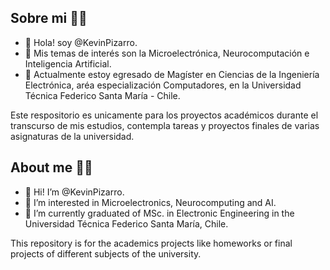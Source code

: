 ## Sobre mi 👨‍🎓

- 👋 Hola! soy @KevinPizarro.
- 👀 Mis temas de interés son la Microelectrónica, Neurocomputación e Inteligencia Artificial.
- 🌱 Actualmente estoy egresado de Magíster en Ciencias de la Ingeniería Electrónica, aréa especialización Computadores,  en la Universidad Técnica Federico Santa María - Chile.

Este respositorio es unicamente para los proyectos académicos durante el transcurso de mis estudios, contempla tareas y proyectos finales de varias asignaturas de la universidad.

## About me 👨‍🎓

- 👋 Hi! I’m @KevinPizarro.
- 👀 I’m interested in Microelectronics, Neurocomputing and AI.
- 🌱 I’m currently graduated of MSc. in Electronic Engineering in the Universidad Técnica Federico Santa María, Chile.

This repository is for the academics projects like homeworks or final projects of different subjects of the university.

<!--
**KevinPizarro/KevinPizarro** is a ✨ _special_ ✨ repository because its `README.md` (this file) appears on your GitHub profile.

Here are some ideas to get you started:

- 🔭 I’m currently working on ...
- 🌱 I’m currently learning ...
- 👯 I’m looking to collaborate on ...
- 🤔 I’m looking for help with ...
- 💬 Ask me about ...
- 📫 How to reach me: ...
- 😄 Pronouns: ...
- ⚡ Fun fact: ...
-->
